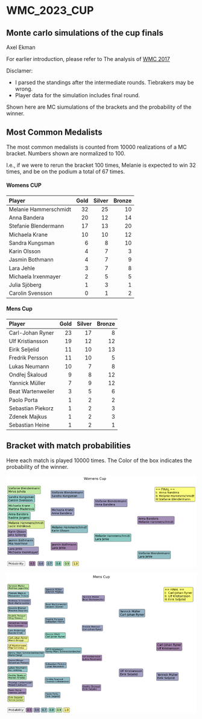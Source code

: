 # WMC_2023_CUP

## Monte carlo simulations of the cup finals
Axel Ekman

For earlier introduction, please refer to The analysis of [WMC 2017](https://github.com/axarekma/WMC_2017_CUP)


Disclamer:
- I parsed the standings after the intermediate rounds. Tiebrakers may be wrong. 
- Player data for the simulation includes final round.

Shown here are MC siumulations of the brackets and the probability of the winner.

## Most Common Medalists
The most common medalists is counted from 10000 realizations of a MC bracket. Numbers shown are normalized to 100. 

I.e., if we were to rerun the bracket 100 times, Melanie is expected to win 32 times, and be on the podium a total of 67 times.

#### Womens CUP
| Player                |   Gold |   Silver |   Bronze |
|:----------------------|-------:|---------:|---------:|
| Melanie Hammerschmidt |     32 |       25 |       10 |
| Anna Bandera          |     20 |       12 |       14 |
| Stefanie Blendermann  |     17 |       13 |       20 |
| Michaela Krane        |     10 |       10 |       12 |
| Sandra Kungsman       |      6 |        8 |       10 |
| Karin Olsson          |      4 |        7 |        3 |
| Jasmin Bothmann       |      4 |        7 |        9 |
| Lara Jehle            |      3 |        7 |        8 |
| Michaela Irxenmayer   |      2 |        5 |        5 |
| Julia Sjöberg         |      1 |        3 |        1 |
| Carolin Svensson      |      0 |        1 |        2 |

#### Mens Cup
| Player            |   Gold |   Silver |   Bronze |
|:------------------|-------:|---------:|---------:|
| Carl-Johan Ryner  |     23 |       17 |        8 |
| Ulf Kristiansson  |     19 |       12 |       12 |
| Eirik Seljelid    |     11 |       10 |       13 |
| Fredrik Persson   |     11 |       10 |        5 |
| Lukas Neumann     |     10 |        7 |        8 |
| Ondřej Škaloud    |      9 |        8 |       12 |
| Yannick Müller    |      7 |        9 |       12 |
| Beat Wartenweiler |      3 |        5 |        6 |
| Paolo Porta       |      1 |        2 |        2 |
| Sebastian Piekorz |      1 |        2 |        3 |
| Zdenek Majkus     |      1 |        2 |        3 |
| Sebastian Heine   |      1 |        2 |        1 |

## Bracket with match probabilities
Here each match is played 10000 times. The Color of the box indicates the probability of the winner.

![png](FIG/matchplay_W_lanes.png)

![png](FIG/matchplay_M_lanes.png)

